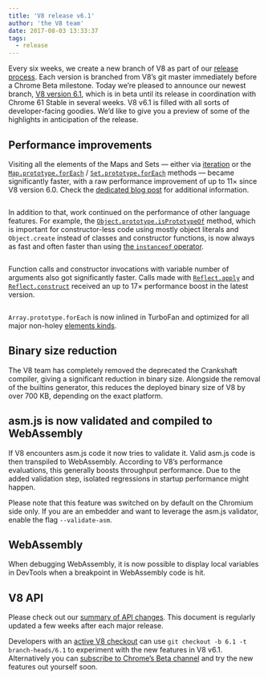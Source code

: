 ```yaml
---
title: 'V8 release v6.1'
author: 'the V8 team'
date: 2017-08-03 13:33:37
tags:
  - release
---
```

Every six weeks, we create a new branch of V8 as part of our [release process](/docs/release-process). Each version is branched from V8’s git master immediately before a Chrome Beta milestone. Today we’re pleased to announce our newest branch, [V8 version 6.1](https://chromium.googlesource.com/v8/v8.git/+log/branch-heads/6.1), which is in beta until its release in coordination with Chrome 61 Stable in several weeks. V8 v6.1 is filled with all sorts of developer-facing goodies. We’d like to give you a preview of some of the highlights in anticipation of the release.

## Performance improvements

Visiting all the elements of the Maps and Sets — either via [iteration](http://exploringjs.com/es6/ch_iteration.html) or the [`Map.prototype.forEach`](https://developer.mozilla.org/en-US/docs/Web/JavaScript/Reference/Global_Objects/Map/forEach) / [`Set.prototype.forEach`](https://developer.mozilla.org/en-US/docs/Web/JavaScript/Reference/Global_Objects/Set/forEach) methods — became significantly faster, with a raw performance improvement of up to 11× since V8 version 6.0. Check the [dedicated blog post](http://benediktmeurer.de/2017/07/14/faster-collection-iterators/) for additional information.

<figure>
  <img src="/_img/v8-release-61/iterating-collections.png" alt="">
</figure>

In addition to that, work continued on the performance of other language features. For example, the [`Object.prototype.isPrototypeOf`](https://developer.mozilla.org/en-US/docs/Web/JavaScript/Reference/Global_Objects/Object/isPrototypeOf) method, which is important for constructor-less code using mostly object literals and `Object.create` instead of classes and constructor functions, is now always as fast and often faster than using [the `instanceof` operator](https://developer.mozilla.org/en-US/docs/Web/JavaScript/Reference/Operators/instanceof).

<figure>
  <img src="/_img/v8-release-61/checking-prototype.png" alt="">
</figure>

Function calls and constructor invocations with variable number of arguments also got significantly faster. Calls made with [`Reflect.apply`](https://developer.mozilla.org/en-US/docs/Web/JavaScript/Reference/Global_Objects/Reflect/apply) and [`Reflect.construct`](https://developer.mozilla.org/en-US/docs/Web/JavaScript/Reference/Global_Objects/Reflect/construct) received an up to 17× performance boost in the latest version.

<figure>
  <img src="/_img/v8-release-61/call-construct.png" alt="">
</figure>

`Array.prototype.forEach` is now inlined in TurboFan and optimized for all major non-holey [elements kinds](/blog/elements-kinds).

## Binary size reduction

The V8 team has completely removed the deprecated the Crankshaft compiler, giving a significant reduction in binary size. Alongside the removal of the builtins generator, this reduces the deployed binary size of V8 by over 700 KB, depending on the exact platform.

## asm.js is now validated and compiled to WebAssembly

If V8 encounters asm.js code it now tries to validate it. Valid asm.js code is then transpiled to WebAssembly. According to V8’s performance evaluations, this generally boosts throughput performance. Due to the added validation step, isolated regressions in startup performance might happen.

Please note that this feature was switched on by default on the Chromium side only. If you are an embedder and want to leverage the asm.js validator, enable the flag `--validate-asm`.

## WebAssembly

When debugging WebAssembly, it is now possible to display local variables in DevTools when a breakpoint in WebAssembly code is hit.

## V8 API

Please check out our [summary of API changes](http://bit.ly/v8-api-changes). This document is regularly updated a few weeks after each major release.

Developers with an [active V8 checkout](/docs/source-code#using-git) can use `git checkout -b 6.1 -t branch-heads/6.1` to experiment with the new features in V8 v6.1. Alternatively you can [subscribe to Chrome’s Beta channel](https://www.google.com/chrome/browser/beta.html) and try the new features out yourself soon.
